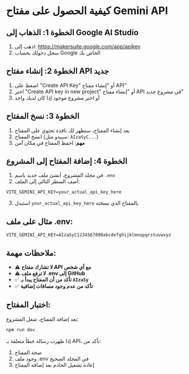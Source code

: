# كيفية الحصول على مفتاح Gemini API

## الخطوة 1: الذهاب إلى Google AI Studio
1. اذهب إلى: https://makersuite.google.com/app/apikey
2. سجل دخولك بحساب Google الخاص بك

## الخطوة 2: إنشاء مفتاح API جديد
1. اضغط على "Create API Key" أو "إنشاء مفتاح API"
2. اختر "Create API key in new project" أو "إنشاء مفتاح API في مشروع جديد"
3. أو اختر مشروع موجود إذا كان لديك واحد

## الخطوة 3: نسخ المفتاح
1. بعد إنشاء المفتاح، ستظهر لك نافذة تحتوي على المفتاح
2. انسخ المفتاح (سيبدو مثل: `AIzaSyC...`)
3. **مهم**: احفظ المفتاح في مكان آمن

## الخطوة 4: إضافة المفتاح إلى المشروع
1. في مجلد المشروع، أنشئ ملف جديد باسم `.env`
2. أضف السطر التالي إلى الملف:
```
VITE_GEMINI_API_KEY=your_actual_api_key_here
```
3. استبدل `your_actual_api_key_here` بالمفتاح الذي نسخته

## مثال على ملف .env:
```
VITE_GEMINI_API_KEY=AIzaSyC1234567890abcdefghijklmnopqrstuvwxyz
```

## ملاحظات مهمة:
- ⚠️ **لا تشارك مفتاح API مع أي شخص**
- ⚠️ **لا ترفع ملف .env إلى GitHub**
- ✅ **تأكد من أن المفتاح يبدأ بـ `AIzaSy`**
- ✅ **تأكد من عدم وجود مسافات إضافية**

## اختبار المفتاح:
بعد إضافة المفتاح، شغل المشروع:
```bash
npm run dev
```
إذا ظهرت رسالة خطأ متعلقة بـ API، تأكد من:
1. صحة المفتاح
2. وجود ملف .env في المجلد الصحيح
3. إعادة تشغيل الخادم بعد إضافة المفتاح
